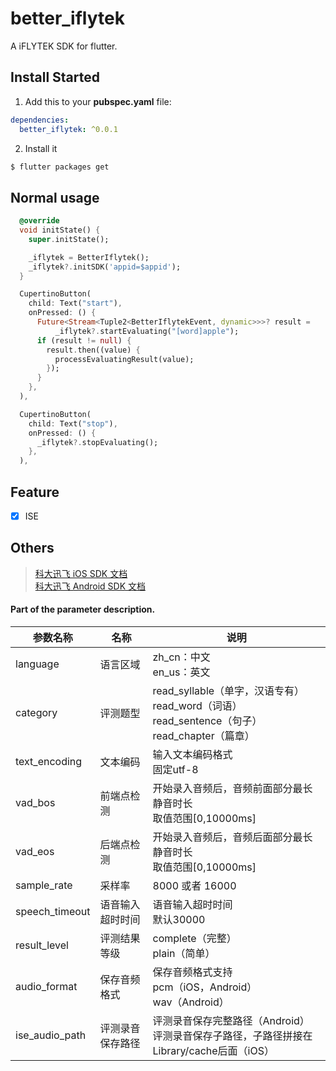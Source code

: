 # better_iflytek

A iFLYTEK SDK for flutter.

## Install Started

1. Add this to your **pubspec.yaml** file:

```yaml
dependencies:
  better_iflytek: ^0.0.1
```

2. Install it

```bash
$ flutter packages get
```

## Normal usage

```dart
  @override
  void initState() {
    super.initState();

    _iflytek = BetterIflytek();
    _iflytek?.initSDK('appid=$appid');
  }

  CupertinoButton(
    child: Text("start"),
    onPressed: () {
      Future<Stream<Tuple2<BetterIflytekEvent, dynamic>>>? result =
          _iflytek?.startEvaluating("[word]apple");
      if (result != null) {
        result.then((value) {
          processEvaluatingResult(value);
        });
      }
    },
  ),

  CupertinoButton(
    child: Text("stop"),
    onPressed: () {
      _iflytek?.stopEvaluating();
    },
  ),
```

## Feature
- [x] ISE

## Others

> [科大迅飞 iOS SDK 文档](https://www.xfyun.cn/doc/Ise/iOS-SDK.html) <br/>
> [科大迅飞 Android SDK 文档](https://www.xfyun.cn/doc/Ise/Android-SDK.html) <br/>

#### Part of the parameter description.
| 参数名称 | 名称 | 说明 |
| --- | --- | --- |
| language | 语言区域 | zh_cn：中文<br/>en_us：英文 |
| category  | 评测题型 | read_syllable（单字，汉语专有）<br/>read_word（词语）<br/>read_sentence（句子）<br/>read_chapter（篇章） |
| text_encoding  | 文本编码 | 输入文本编码格式<br/>固定utf-8 |
| vad_bos  | 前端点检测 | 开始录入音频后，音频前面部分最长静音时长<br/>取值范围[0,10000ms] |
| vad_eos  | 后端点检测 | 开始录入音频后，音频后面部分最长静音时长<br/>取值范围[0,10000ms] |
| sample_rate  | 采样率 | 8000 或者 16000 |
| speech_timeout  | 语音输入超时时间 | 语音输入超时时间<br>默认30000 |
| result_level  | 评测结果等级 | complete（完整）<br/>plain（简单） |
| audio_format  | 保存音频格式 | 保存音频格式支持<br/>pcm（iOS，Android）<br/>wav（Android） |
| ise_audio_path  | 评测录音保存路径 | 评测录音保存完整路径（Android）<br/> 评测录音保存子路径，子路径拼接在Library/cache后面（iOS）|



